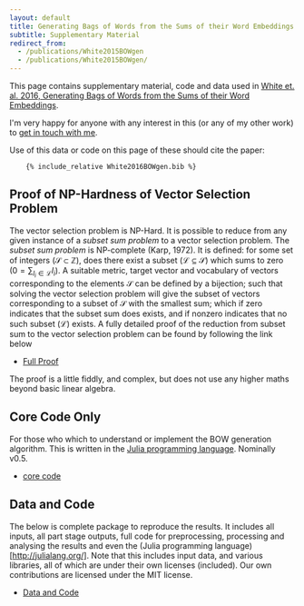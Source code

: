 ```yaml
---
layout: default
title: Generating Bags of Words from the Sums of their Word Embeddings
subtitle: Supplementary Material
redirect_from: 
  - /publications/White2015BOWgen
  - /publications/White2015BOWgen/
---
```


This page contains supplementary material, code and data used in [White et. al. 2016, Generating Bags of Words from the Sums of their Word Embeddings](../White2015BOWgen.pdf).

I'm very happy for anyone with any interest in this (or any of my other work) to [get in touch with me]({{site.url}}/contact).

Use of this data or code on this page of these should cite the paper:

~~~
	{% include_relative White2016BOWgen.bib %}
~~~

## Proof of NP-Hardness of Vector Selection Problem

The vector selection problem is NP-Hard. It is possible to reduce from any given instance of a *subset sum problem* to a vector selection problem. The *subset sum problem* is NP-complete (Karp, 1972). It is defined: for some set of integers ($\mathcal{S}\subset\mathbb{Z}$), does there exist a subset ($\mathcal{L}\subseteq\mathcal{S}$) which sums to zero ($0=\sum_{l_i\in \mathcal{L}} l_i$).  A suitable metric, target vector and  vocabulary of vectors corresponding to the elements $\mathcal{S}$ can be defined by a bijection; such that solving the vector selection problem will give the subset of vectors corresponding to a subset of $\mathcal{S}$ with the smallest sum; which if zero indicates that the subset sum does exists, and if nonzero indicates that no such subset ($\mathcal{L}$) exists. A fully detailed proof of the reduction from subset sum to the vector selection problem can be found by following the link below

 - [Full Proof](complexity_working.pdf)
 
The proof is a little fiddly, and complex, but does not use any higher maths beyond basic linear algebra.


## Core Code Only

For those who which to understand or implement the BOW generation algorithm.
This is written in the [Julia programming language](http://julialang.org/). Nominally v0.5.

 - [core code](sowe2bow.jl)

## Data and Code

The below is complete package to reproduce the results.
It includes all inputs, all part stage outputs, full code for preprocessing, processing and analysing the results and even the (Julia programming language)[http://julialang.org/].
Note that this includes input data, and various libraries, all of which are under their own licenses (included). Our own contributions are licensed under the MIT license.
 
 - [Data and Code](https://cloudstor.aarnet.edu.au/plus/index.php/s/n7auu0HDcJoNntA)





